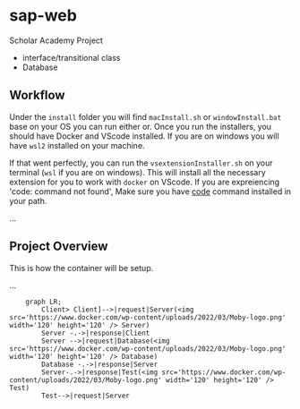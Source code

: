 # sap-web

Scholar Academy  Project

- interface/transitional class
- Database

## Workflow

Under the `install` folder you will find `macInstall.sh` or `windowInstall.bat` base on your OS you can run either or. Once you run the installers, you should have Docker and VScode installed. If you are on windows you will have `wsl2` installed on your machine.

If that went perfectly, you can run the `vsextensionInstaller.sh` on your terminal (`wsl` if you are on windows). This will install all the necessary extension for you to work with `docker` on VScode. 
If you are expreiencing 'code: command not found', Make sure you have [code](https://code.visualstudio.com/docs/setup/mac) command installed in your path.

...

## Project Overview

This is how the container will be setup.

...

```mermaid
    graph LR; 
        Client> Client]-->|request|Server(<img src='https://www.docker.com/wp-content/uploads/2022/03/Moby-logo.png' width='120' height='120' /> Server)
        Server -.->|response|Client
        Server -->|request|Database(<img src='https://www.docker.com/wp-content/uploads/2022/03/Moby-logo.png' width='120' height='120' /> Database)
        Database -.->|response|Server
        Server-.->|response|Test(<img src='https://www.docker.com/wp-content/uploads/2022/03/Moby-logo.png' width='120' height='120' /> Test)
        Test-->|request|Server
```
